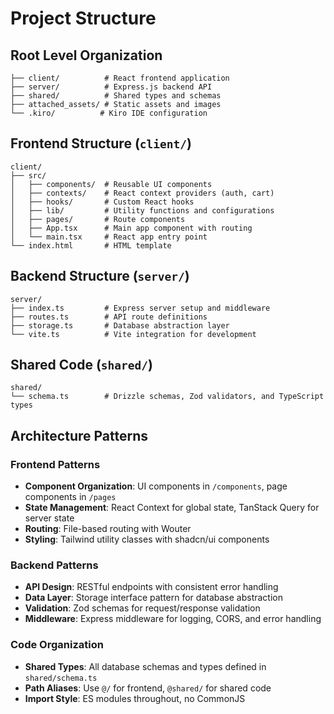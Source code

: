# Project Structure

## Root Level Organization
```
├── client/          # React frontend application
├── server/          # Express.js backend API
├── shared/          # Shared types and schemas
├── attached_assets/ # Static assets and images
└── .kiro/          # Kiro IDE configuration
```

## Frontend Structure (`client/`)
```
client/
├── src/
│   ├── components/  # Reusable UI components
│   ├── contexts/    # React context providers (auth, cart)
│   ├── hooks/       # Custom React hooks
│   ├── lib/         # Utility functions and configurations
│   ├── pages/       # Route components
│   ├── App.tsx      # Main app component with routing
│   └── main.tsx     # React app entry point
└── index.html       # HTML template
```

## Backend Structure (`server/`)
```
server/
├── index.ts         # Express server setup and middleware
├── routes.ts        # API route definitions
├── storage.ts       # Database abstraction layer
└── vite.ts          # Vite integration for development
```

## Shared Code (`shared/`)
```
shared/
└── schema.ts        # Drizzle schemas, Zod validators, and TypeScript types
```

## Architecture Patterns

### Frontend Patterns
- **Component Organization**: UI components in `/components`, page components in `/pages`
- **State Management**: React Context for global state, TanStack Query for server state
- **Routing**: File-based routing with Wouter
- **Styling**: Tailwind utility classes with shadcn/ui components

### Backend Patterns
- **API Design**: RESTful endpoints with consistent error handling
- **Data Layer**: Storage interface pattern for database abstraction
- **Validation**: Zod schemas for request/response validation
- **Middleware**: Express middleware for logging, CORS, and error handling

### Code Organization
- **Shared Types**: All database schemas and types defined in `shared/schema.ts`
- **Path Aliases**: Use `@/` for frontend, `@shared/` for shared code
- **Import Style**: ES modules throughout, no CommonJS